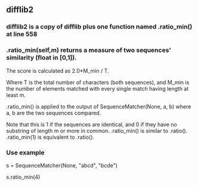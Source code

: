 ## difflib2
### difflib2 is a copy of difflib plus one function named .ratio_min() at line 558

### .ratio_min(self,m) returns a measure of two sequences' similarity (float in [0,1]).

The score is calculated as 2.0*M_min / T.

Where T is the total number of characters (both sequences), and
M_min is the number of elements matched with every single match having length at least m. 

.ratio_min() is applied to the output of SequenceMatcher(None, a, b) where a, b are the two sequences compared.

Note that this is 1 if the sequences are identical, and 0 if
they have no substring of length m or more in common.
.ratio_min() is similar to .ratio(). 
.ratio_min(1) is equivalent to .ratio().

### Use example

s = SequenceMatcher(None, "abcd", "bcde")

s.ratio_min(4)

        
